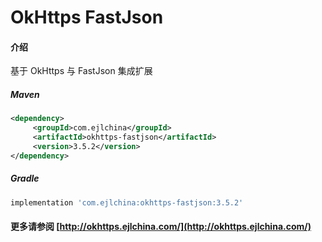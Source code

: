 # OkHttps FastJson

#### 介绍

基于 OkHttps 与 FastJson 集成扩展


##### Maven

```xml
<dependency>
     <groupId>com.ejlchina</groupId>
     <artifactId>okhttps-fastjson</artifactId>
     <version>3.5.2</version>
</dependency>
```

##### Gradle

```groovy
implementation 'com.ejlchina:okhttps-fastjson:3.5.2'
```

#### 更多请参阅 [http://okhttps.ejlchina.com/](http://okhttps.ejlchina.com/)
